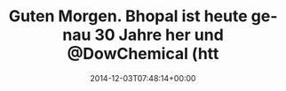 ---
retweeted: false
source: <a href="http://twitter.com" rel="nofollow">Twitter Web Client</a>
entities:
  hashtags: []
  symbols: []
  user_mentions:
  - name: Dow
    screen_name: DowChemical
    indices:
    - '54'
    - '66'
    id_str: '1098648812745342976'
    id: '1098648812745342976'
  - name: Deutschlandfunk
    screen_name: DLF
    indices:
    - '108'
    - '112'
    id_str: '212407067'
    id: '212407067'
  urls:
  - url: https://t.co/gEnKzKhvv9
    expanded_url: https://de.wikipedia.org/wiki/Katastrophe_von_Bhopal#Strafrechtliche_Aufarbeitung
    display_url: de.wikipedia.org/wiki/Katastrop…
    indices:
    - '115'
    - '138'
display_text_range:
- '0'
- '138'
favorite_count: '3'
id_str: '540049858821115904'
truncated: false
retweet_count: '2'
id: '540049858821115904'
possibly_sensitive: false
created_at: Wed Dec 03 07:48:14 +0000 2014
favorited: false
full_text: |-
  Guten Morgen.
  Bhopal ist heute genau 30 Jahre her und [@DowChemical](https://twitter.com/DowChemical) hat es immer noch nicht aufgeräumt. (via [@DLF](https://twitter.com/DLF))
lang: de
quote_url: https://de.wikipedia.org/wiki/Katastrophe_von_Bhopal#Strafrechtliche_Aufarbeitung
tags:
- pesos/twitter
date: '2014-12-03T07:48:14+00:00'
src: https://twitter.com/bascht/status/540049858821115904
original_url: https://twitter.com/bascht/status/540049858821115904
type: twitter_tweet
text: |-
  Guten Morgen.
  Bhopal ist heute genau 30 Jahre her und [@DowChemical](https://twitter.com/DowChemical) hat es immer noch nicht aufgeräumt. (via [@DLF](https://twitter.com/DLF))
title: |-
  Guten Morgen.
  Bhopal ist heute genau 30 Jahre her und @DowChemical (htt

---